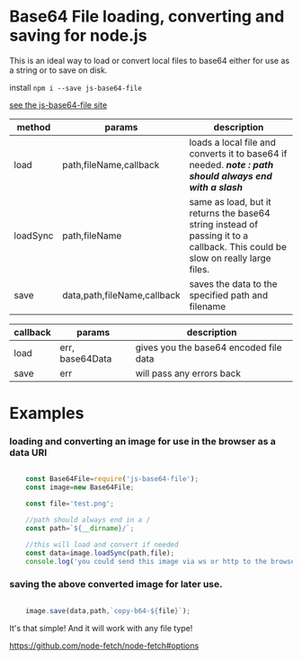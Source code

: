 # Base64 File loading, converting and saving for node.js

This is an ideal way to load or convert local files to base64 either for use as a string or to save on disk.

install ` npm i --save js-base64-file `

[see the js-base64-file site](https://riaevangelist.github.io/js-base64-file/)


|method|params|description|
|------|------|-----------|
|load  |path,fileName,callback|loads a local file and converts it to base64 if needed. ***note : path should always end with a slash*** |
|loadSync  |path,fileName|same as load, but it returns the base64 string instead of passing it to a callback. This could be slow on really large files. |
|save  |data,path,fileName,callback|saves the data to the specified path and filename|

|callback|params|description|
|--------|------|-----------|
|load    | err, base64Data|gives you the base64 encoded file data|
|save    | err  |will pass any errors back|

# Examples

### loading and converting an image for use in the browser as a data URI

```javascript

    const Base64File=require('js-base64-file');
    const image=new Base64File;

    const file='test.png';

    //path should always end in a /
    const path=`${__dirname}/`;

    //this will load and convert if needed
    const data=image.loadSync(path,file);
    console.log('you could send this image via ws or http to the browser now : \n',data);

```

### saving the above converted image for later use.

```javascript

    image.save(data,path,`copy-b64-${file}`);

```

It's that simple! And it will work with any file type!


https://github.com/node-fetch/node-fetch#options